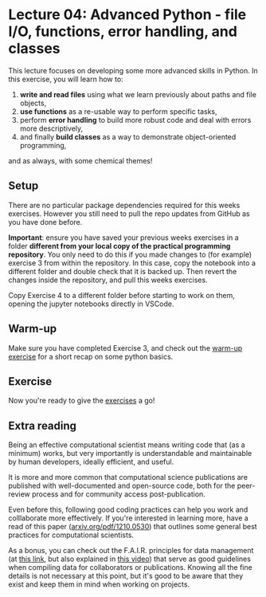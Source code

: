 # Lecture 04: Advanced Python - file I/O, functions, error handling, and classes

This lecture focuses on developing some more advanced skills in Python. In this exercise, you will learn how to:

1. **write and read files** using what we learn previously about paths and file objects,
1. **use functions** as a re-usable way to perform specific tasks,
1. perform **error handling** to build more robust code and deal with errors more descriptively,
1. and finally **build classes** as a way to demonstrate object-oriented programming,

and as always, with some chemical themes!


## Setup

There are no particular package dependencies required for this weeks exercises. However you still need to pull the repo updates from GitHub as you have done before. 

**Important**: ensure you have saved your previous weeks exercises in a folder **different from your local copy of the practical programming repository**. You only need to do this if you made changes to (for example) exercise 3 from within the repository. In this case, copy the notebook into a different folder and double check that it is backed up. Then revert the changes inside the repository, and pull this weeks exercises.


Copy Exercise 4 to a different folder before starting to work on them, opening the jupyter notebooks directly in VSCode.

## Warm-up

Make sure you have completed Exercise 3, and check out the [warm-up exercise](04_warm_up.ipynb) for a short recap on some python basics.


## Exercise

Now you're ready to give the [exercises](04_exercise.ipynb) a go!


## Extra reading

Being an effective computational scientist means writing code that (as a minimum) works, but very importantly is understandable and maintainable by human developers, ideally efficient, and useful. 

It is more and more common that computational science publications are published with well-documented and open-source code, both for the peer-review process and for community access post-publication. 

Even before this, following good coding practices can help you work and colllaborate more effectively. If you're interested in learning more, have a read of this paper ([arxiv.org/pdf/1210.0530](https://arxiv.org/pdf/1210.0530)) that outlines some general best practices for computational scientists.

As a bonus, you can check out the F.A.I.R. principles for data management (at [this link](https://www.go-fair.org/fair-principles/), but also explained in [this video](https://www.youtube.com/watch?v=5OeCrQE3HhE)) that serve as good guidelines when compiling data for collaborators or publications. Knowing all the fine details is not necessary at this point, but it's good to be aware that they exist and keep them in mind when working on projects.
